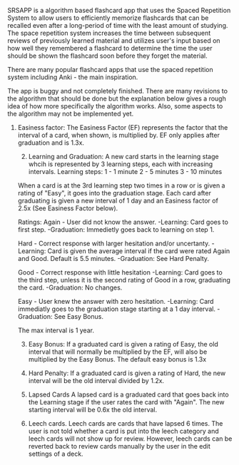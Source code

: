 SRSAPP is a algorithm based flashcard app that uses the Spaced Repetition System to allow users to efficiently memorize flashcards that can be recalled even after a long-period of time with the least amount of studying. The space repetition system increases the time between subsequent reviews of previously learned material and utilizes user's input based on how well they remembered a flashcard to determine the time the user should be shown the flashcard soon before they forget the material.

There are many popular flashcard apps that use the spaced repetition system including Anki - the main inspiration.

The app is buggy and not completely finished. There are many revisions to the algorithm that should be done but the explanation below gives a rough idea of how more specifically the algorithm works. 
Also, some aspects to the algorithm may not be implemented yet.
 
 1. Easiness factor:
      The Easiness Factor (EF) represents the factor that the interval of a card, when shown, is multiplied by. 
      EF only applies after graduation and is 1.3x.


    2. Learning and Graduation:
      A new card starts in the learning stage whcih is represented by 3 learning steps, each with increasing intervals.
      Learning steps:
        1 - 1 minute
        2 - 5 minutes
        3 - 10 minutes

      When a card is at the 3rd learning step two times in a row or is given a rating of "Easy", it goes into the graduation stage.
      Each card after graduating is given a new interval of 1 day and an Easiness factor of 2.5x (See Easiness Factor below).

      Ratings:
        Again - User did not know the answer.
          -Learning: Card goes to first step.
          -Graduation: Immedietly goes back to learning on step 1.

    Hard - Correct response with larger hesitation and/or uncertanty.
          -Learning: Card is given the average interval if the card were rated Again and Good. Default is 5.5 minutes.
          -Graduation: See Hard Penalty. 

    Good - Correct response with little hesitation
          -Learning: Card goes to the third step, unless it is the second rating of Good in a row, graduating the card.
          -Graduation: No changes.

    Easy - User knew the answer with zero hesitation.
          -Learning: Card immediatly goes to the graduation stage starting at a 1 day interval.
          -Graduation: See Easy Bonus.

      The max interval is 1 year.

    3. Easy Bonus:
      If a graduated card is given a rating of Easy, the old interval that will normally be multiplied by the EF, will also be multiplied by the Easy Bonus.
      The default easy bonus is 1.3x
    
    4. Hard Penalty:
      If a graduated card is given a rating of Hard, the new interval will be the old interval divided by 1.2x. 

    4. Lapsed Cards
      A lapsed card is a graduated card that goes back into the Learning stage if the user rates the card with "Again".
      The new starting interval will be 0.6x the old interval.
      

    5. Leech cards.
      Leech cards are cards that have lapsed 6 times.
      The user is not told whether a card is put into the leech category and leech cards will not show up for review.
      However, leech cards can be reverted back to review cards manually by the user in the edit settings of a deck.
